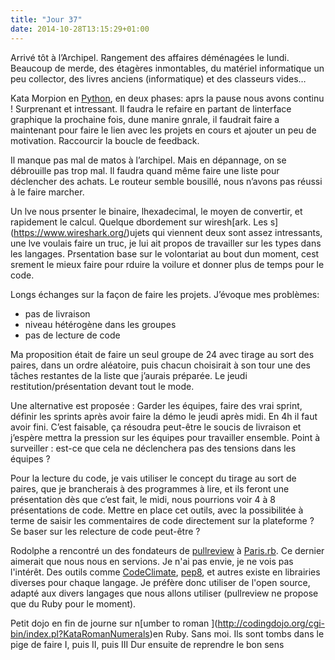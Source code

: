 ```yaml
---
title: "Jour 37"
date: 2014-10-28T13:15:29+01:00
---
```


Arrivé tôt à l’Archipel. Rangement des affaires déménagées le lundi.
Beaucoup de merde, des étagères inmontables, du matériel informatique un
peu collector, des livres anciens (informatique) et des classeurs vides…

Kata Morpion en [Python](https://www.python.org), en deux phases: aprs
la pause nous avons continu ! Surprenant et intressant. Il faudra le
refaire en partant de linterface graphique la prochaine fois, dune
manire gnrale, il faudrait faire a maintenant pour faire le lien avec
les projets en cours et ajouter un peu de motivation. Raccourcir la
boucle de feedback.

Il manque pas mal de matos à l’archipel. Mais en dépannage, on se
débrouille pas trop mal. Il faudra quand même faire une liste pour
déclencher des achats. Le routeur semble bousillé, nous n’avons pas
réussi à le faire marcher.

Un lve nous prsenter le binaire, lhexadecimal, le moyen de convertir, et
rapidement le calcul. Quelque dbordement sur wiresh\[ark. Les
s\](https://www.wireshark.org/)ujets qui viennent deux sont assez
intressants, une lve voulais faire un truc, je lui ait propos de
travailler sur les types dans les langages. Prsentation base sur le
volontariat au bout dun moment, cest srement le mieux faire pour rduire
la voilure et donner plus de temps pour le code.

Longs échanges sur la façon de faire les projets. J’évoque mes
problèmes:

-   pas de livraison
-   niveau hétérogène dans les groupes
-   pas de lecture de code

Ma proposition était de faire un seul groupe de 24 avec tirage au sort
des paires, dans un ordre aléatoire, puis chacun choisirait à son tour
une des tâches restantes de la liste que j’aurais préparée. Le jeudi
restitution/présentation devant tout le mode.

Une alternative est proposée : Garder les équipes, faire des vrai
sprint, définir les sprints après avoir faire la démo le jeudi après
midi. En 4h il faut avoir fini. C’est faisable, ça résoudra peut-être le
soucis de livraison et j’espère mettra la pression sur les équipes pour
travailler ensemble. Point à surveiller : est-ce que cela ne déclenchera
pas des tensions dans les équipes ?

Pour la lecture du code, je vais utiliser le concept du tirage au sort
de paires, que je brancherais à des programmes à lire, et ils feront une
présentation dès que c’est fait, le midi, nous pourrions voir 4 à 8
présentations de code. Mettre en place cet outils, avec la possibilitée
à terme de saisir les commentaires de code directement sur la plateforme
? Se baser sur les relecture de code peut-être ?

Rodolphe a rencontré un des fondateurs de
[pullreview](https://www.pullreview.com/) à
[Paris.rb](https://www.rubyparis.org). Ce dernier aimerait que nous nous
en servions. Je n'ai pas envie, je ne vois pas l'intérêt. Des outils
comme [CodeClimate](https://codeclimate.com/),
[pep8](https://www.python.org/dev/peps/pep-0008/), et autres existe en
librairies diverses pour chaque langage. Je préfère donc utiliser de l'open
source, adapté aux divers langages que nous allons utiliser (pullreview ne
propose que du Ruby pour le moment).

Petit dojo en fin de journe sur n\[umber to roman
\](http://codingdojo.org/cgi-bin/index.pl?KataRomanNumerals)en Ruby.
Sans moi. Ils sont tombs dans le pige de faire I, puis II, puis III Dur
ensuite de reprendre le bon sens

